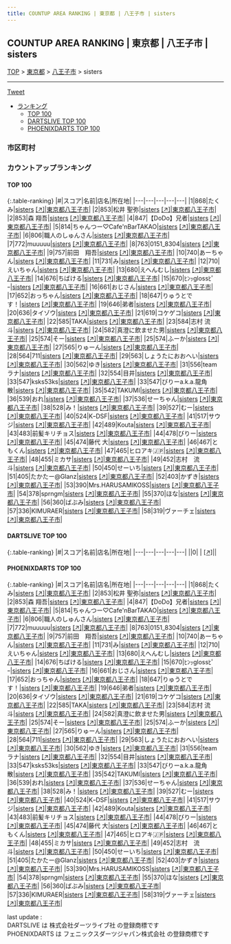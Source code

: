 ```yaml
---
title: COUNTUP AREA RANKING | 東京都 | 八王子市 | sisters
---
```

## COUNTUP AREA RANKING | 東京都 | 八王子市 | sisters

[TOP](/darts/rank/) > [東京都](/darts/rank/東京都/) > [八王子市](/darts/rank/東京都/八王子市/) > sisters

___

<a href="https://twitter.com/share?ref_src=twsrc%5Etfw" data-text="COUNTUP AREA RANKING | 東京都八王子市sisters" class="twitter-share-button" data-hashtags="DARTSLIVE,PHOENIXDARTS,darts,ダーツ" data-show-count="false">Tweet</a>

* [ランキング](#カウントアップランキング)
    * [TOP 100](#top-100)
    * [DARTSLIVE TOP 100](#dartslive-top-100)
    * [PHOENIXDARTS TOP 100](#phoenixdarts-top-100)

### 市区町村

<ul>

</ul>

### カウントアップランキング

#### TOP 100



{:.table-ranking}
|#|スコア|名前|店名|所在地|
|---|---|---|---|---|
|1|868|<span class="rank-name-pd">たくみ</span>|<a href="/darts/rank/shops/89910.html">sisters</a> <a href="https://vs.phoenixdarts.com/jp/shop/shopDetailInfo/s_89910?s_seq=89910">[↗]</a>|<a href="/darts/rank/東京都/八王子市">東京都八王子市</a>|
|2|853|<span class="rank-name-pd"><span class="pro-icon-pd"></span>松井 聖弥</span>|<a href="/darts/rank/shops/89910.html">sisters</a> <a href="https://vs.phoenixdarts.com/jp/shop/shopDetailInfo/s_89910?s_seq=89910">[↗]</a>|<a href="/darts/rank/東京都/八王子市">東京都八王子市</a>|
|2|853|<span class="rank-name-pd"><span class="pro-icon-pd"></span>森 翔吾</span>|<a href="/darts/rank/shops/89910.html">sisters</a> <a href="https://vs.phoenixdarts.com/jp/shop/shopDetailInfo/s_89910?s_seq=89910">[↗]</a>|<a href="/darts/rank/東京都/八王子市">東京都八王子市</a>|
|4|847|<span class="rank-name-pd">【DoDo】兄者</span>|<a href="/darts/rank/shops/89910.html">sisters</a> <a href="https://vs.phoenixdarts.com/jp/shop/shopDetailInfo/s_89910?s_seq=89910">[↗]</a>|<a href="/darts/rank/東京都/八王子市">東京都八王子市</a>|
|5|814|<span class="rank-name-pd">ちゃんつー♡Cafe&#x27;nBarTAKAO</span>|<a href="/darts/rank/shops/89910.html">sisters</a> <a href="https://vs.phoenixdarts.com/jp/shop/shopDetailInfo/s_89910?s_seq=89910">[↗]</a>|<a href="/darts/rank/東京都/八王子市">東京都八王子市</a>|
|6|806|<span class="rank-name-pd">職人のしゅんさん</span>|<a href="/darts/rank/shops/89910.html">sisters</a> <a href="https://vs.phoenixdarts.com/jp/shop/shopDetailInfo/s_89910?s_seq=89910">[↗]</a>|<a href="/darts/rank/東京都/八王子市">東京都八王子市</a>|
|7|772|<span class="rank-name-pd">muuuuu</span>|<a href="/darts/rank/shops/89910.html">sisters</a> <a href="https://vs.phoenixdarts.com/jp/shop/shopDetailInfo/s_89910?s_seq=89910">[↗]</a>|<a href="/darts/rank/東京都/八王子市">東京都八王子市</a>|
|8|763|<span class="rank-name-pd">0151_8304</span>|<a href="/darts/rank/shops/89910.html">sisters</a> <a href="https://vs.phoenixdarts.com/jp/shop/shopDetailInfo/s_89910?s_seq=89910">[↗]</a>|<a href="/darts/rank/東京都/八王子市">東京都八王子市</a>|
|9|757|<span class="rank-name-pd">前田　翔吾</span>|<a href="/darts/rank/shops/89910.html">sisters</a> <a href="https://vs.phoenixdarts.com/jp/shop/shopDetailInfo/s_89910?s_seq=89910">[↗]</a>|<a href="/darts/rank/東京都/八王子市">東京都八王子市</a>|
|10|740|<span class="rank-name-pd">あーちゃん</span>|<a href="/darts/rank/shops/89910.html">sisters</a> <a href="https://vs.phoenixdarts.com/jp/shop/shopDetailInfo/s_89910?s_seq=89910">[↗]</a>|<a href="/darts/rank/東京都/八王子市">東京都八王子市</a>|
|11|731|<span class="rank-name-pd">み</span>|<a href="/darts/rank/shops/89910.html">sisters</a> <a href="https://vs.phoenixdarts.com/jp/shop/shopDetailInfo/s_89910?s_seq=89910">[↗]</a>|<a href="/darts/rank/東京都/八王子市">東京都八王子市</a>|
|12|710|<span class="rank-name-pd">えいちゃん</span>|<a href="/darts/rank/shops/89910.html">sisters</a> <a href="https://vs.phoenixdarts.com/jp/shop/shopDetailInfo/s_89910?s_seq=89910">[↗]</a>|<a href="/darts/rank/東京都/八王子市">東京都八王子市</a>|
|13|680|<span class="rank-name-pd">えへんむし</span>|<a href="/darts/rank/shops/89910.html">sisters</a> <a href="https://vs.phoenixdarts.com/jp/shop/shopDetailInfo/s_89910?s_seq=89910">[↗]</a>|<a href="/darts/rank/東京都/八王子市">東京都八王子市</a>|
|14|676|<span class="rank-name-pd">ちばける</span>|<a href="/darts/rank/shops/89910.html">sisters</a> <a href="https://vs.phoenixdarts.com/jp/shop/shopDetailInfo/s_89910?s_seq=89910">[↗]</a>|<a href="/darts/rank/東京都/八王子市">東京都八王子市</a>|
|15|670|<span class="rank-name-pd">ﾋﾝｯglossﾋﾟｰ</span>|<a href="/darts/rank/shops/89910.html">sisters</a> <a href="https://vs.phoenixdarts.com/jp/shop/shopDetailInfo/s_89910?s_seq=89910">[↗]</a>|<a href="/darts/rank/東京都/八王子市">東京都八王子市</a>|
|16|661|<span class="rank-name-pd">おじさん</span>|<a href="/darts/rank/shops/89910.html">sisters</a> <a href="https://vs.phoenixdarts.com/jp/shop/shopDetailInfo/s_89910?s_seq=89910">[↗]</a>|<a href="/darts/rank/東京都/八王子市">東京都八王子市</a>|
|17|652|<span class="rank-name-pd">おっちゃん</span>|<a href="/darts/rank/shops/89910.html">sisters</a> <a href="https://vs.phoenixdarts.com/jp/shop/shopDetailInfo/s_89910?s_seq=89910">[↗]</a>|<a href="/darts/rank/東京都/八王子市">東京都八王子市</a>|
|18|647|<span class="rank-name-pd">りゅうとです！</span>|<a href="/darts/rank/shops/89910.html">sisters</a> <a href="https://vs.phoenixdarts.com/jp/shop/shopDetailInfo/s_89910?s_seq=89910">[↗]</a>|<a href="/darts/rank/東京都/八王子市">東京都八王子市</a>|
|19|646|<span class="rank-name-pd">弟者</span>|<a href="/darts/rank/shops/89910.html">sisters</a> <a href="https://vs.phoenixdarts.com/jp/shop/shopDetailInfo/s_89910?s_seq=89910">[↗]</a>|<a href="/darts/rank/東京都/八王子市">東京都八王子市</a>|
|20|636|<span class="rank-name-pd">タイゾウ</span>|<a href="/darts/rank/shops/89910.html">sisters</a> <a href="https://vs.phoenixdarts.com/jp/shop/shopDetailInfo/s_89910?s_seq=89910">[↗]</a>|<a href="/darts/rank/東京都/八王子市">東京都八王子市</a>|
|21|619|<span class="rank-name-pd">コケゲコ</span>|<a href="/darts/rank/shops/89910.html">sisters</a> <a href="https://vs.phoenixdarts.com/jp/shop/shopDetailInfo/s_89910?s_seq=89910">[↗]</a>|<a href="/darts/rank/東京都/八王子市">東京都八王子市</a>|
|22|585|<span class="rank-name-pd">TAKA</span>|<a href="/darts/rank/shops/89910.html">sisters</a> <a href="https://vs.phoenixdarts.com/jp/shop/shopDetailInfo/s_89910?s_seq=89910">[↗]</a>|<a href="/darts/rank/東京都/八王子市">東京都八王子市</a>|
|23|584|<span class="rank-name-pd"><span class="pro-icon-pd"></span>志村 流斗</span>|<a href="/darts/rank/shops/89910.html">sisters</a> <a href="https://vs.phoenixdarts.com/jp/shop/shopDetailInfo/s_89910?s_seq=89910">[↗]</a>|<a href="/darts/rank/東京都/八王子市">東京都八王子市</a>|
|24|582|<span class="rank-name-pd">真澄に飲ませた男</span>|<a href="/darts/rank/shops/89910.html">sisters</a> <a href="https://vs.phoenixdarts.com/jp/shop/shopDetailInfo/s_89910?s_seq=89910">[↗]</a>|<a href="/darts/rank/東京都/八王子市">東京都八王子市</a>|
|25|574|<span class="rank-name-pd">そー</span>|<a href="/darts/rank/shops/89910.html">sisters</a> <a href="https://vs.phoenixdarts.com/jp/shop/shopDetailInfo/s_89910?s_seq=89910">[↗]</a>|<a href="/darts/rank/東京都/八王子市">東京都八王子市</a>|
|25|574|<span class="rank-name-pd">ふーか</span>|<a href="/darts/rank/shops/89910.html">sisters</a> <a href="https://vs.phoenixdarts.com/jp/shop/shopDetailInfo/s_89910?s_seq=89910">[↗]</a>|<a href="/darts/rank/東京都/八王子市">東京都八王子市</a>|
|27|565|<span class="rank-name-pd">りゅーん</span>|<a href="/darts/rank/shops/89910.html">sisters</a> <a href="https://vs.phoenixdarts.com/jp/shop/shopDetailInfo/s_89910?s_seq=89910">[↗]</a>|<a href="/darts/rank/東京都/八王子市">東京都八王子市</a>|
|28|564|<span class="rank-name-pd">711</span>|<a href="/darts/rank/shops/89910.html">sisters</a> <a href="https://vs.phoenixdarts.com/jp/shop/shopDetailInfo/s_89910?s_seq=89910">[↗]</a>|<a href="/darts/rank/東京都/八王子市">東京都八王子市</a>|
|29|563|<span class="rank-name-pd">しょうたにおおへい</span>|<a href="/darts/rank/shops/89910.html">sisters</a> <a href="https://vs.phoenixdarts.com/jp/shop/shopDetailInfo/s_89910?s_seq=89910">[↗]</a>|<a href="/darts/rank/東京都/八王子市">東京都八王子市</a>|
|30|562|<span class="rank-name-pd">ゆき</span>|<a href="/darts/rank/shops/89910.html">sisters</a> <a href="https://vs.phoenixdarts.com/jp/shop/shopDetailInfo/s_89910?s_seq=89910">[↗]</a>|<a href="/darts/rank/東京都/八王子市">東京都八王子市</a>|
|31|556|<span class="rank-name-pd">team ラナ</span>|<a href="/darts/rank/shops/89910.html">sisters</a> <a href="https://vs.phoenixdarts.com/jp/shop/shopDetailInfo/s_89910?s_seq=89910">[↗]</a>|<a href="/darts/rank/東京都/八王子市">東京都八王子市</a>|
|32|554|<span class="rank-name-pd">目井</span>|<a href="/darts/rank/shops/89910.html">sisters</a> <a href="https://vs.phoenixdarts.com/jp/shop/shopDetailInfo/s_89910?s_seq=89910">[↗]</a>|<a href="/darts/rank/東京都/八王子市">東京都八王子市</a>|
|33|547|<span class="rank-name-pd">ksks53ks</span>|<a href="/darts/rank/shops/89910.html">sisters</a> <a href="https://vs.phoenixdarts.com/jp/shop/shopDetailInfo/s_89910?s_seq=89910">[↗]</a>|<a href="/darts/rank/東京都/八王子市">東京都八王子市</a>|
|33|547|<span class="rank-name-pd">びりーa.k.a.龍角散</span>|<a href="/darts/rank/shops/89910.html">sisters</a> <a href="https://vs.phoenixdarts.com/jp/shop/shopDetailInfo/s_89910?s_seq=89910">[↗]</a>|<a href="/darts/rank/東京都/八王子市">東京都八王子市</a>|
|35|542|<span class="rank-name-pd">TAKUMI</span>|<a href="/darts/rank/shops/89910.html">sisters</a> <a href="https://vs.phoenixdarts.com/jp/shop/shopDetailInfo/s_89910?s_seq=89910">[↗]</a>|<a href="/darts/rank/東京都/八王子市">東京都八王子市</a>|
|36|539|<span class="rank-name-pd">おれ</span>|<a href="/darts/rank/shops/89910.html">sisters</a> <a href="https://vs.phoenixdarts.com/jp/shop/shopDetailInfo/s_89910?s_seq=89910">[↗]</a>|<a href="/darts/rank/東京都/八王子市">東京都八王子市</a>|
|37|536|<span class="rank-name-pd">せーちゃん</span>|<a href="/darts/rank/shops/89910.html">sisters</a> <a href="https://vs.phoenixdarts.com/jp/shop/shopDetailInfo/s_89910?s_seq=89910">[↗]</a>|<a href="/darts/rank/東京都/八王子市">東京都八王子市</a>|
|38|528|<span class="rank-name-pd">み！</span>|<a href="/darts/rank/shops/89910.html">sisters</a> <a href="https://vs.phoenixdarts.com/jp/shop/shopDetailInfo/s_89910?s_seq=89910">[↗]</a>|<a href="/darts/rank/東京都/八王子市">東京都八王子市</a>|
|39|527|<span class="rank-name-pd">むー</span>|<a href="/darts/rank/shops/89910.html">sisters</a> <a href="https://vs.phoenixdarts.com/jp/shop/shopDetailInfo/s_89910?s_seq=89910">[↗]</a>|<a href="/darts/rank/東京都/八王子市">東京都八王子市</a>|
|40|524|<span class="rank-name-pd">KｰDSF</span>|<a href="/darts/rank/shops/89910.html">sisters</a> <a href="https://vs.phoenixdarts.com/jp/shop/shopDetailInfo/s_89910?s_seq=89910">[↗]</a>|<a href="/darts/rank/東京都/八王子市">東京都八王子市</a>|
|41|517|<span class="rank-name-pd">サウジ</span>|<a href="/darts/rank/shops/89910.html">sisters</a> <a href="https://vs.phoenixdarts.com/jp/shop/shopDetailInfo/s_89910?s_seq=89910">[↗]</a>|<a href="/darts/rank/東京都/八王子市">東京都八王子市</a>|
|42|489|<span class="rank-name-pd">Kouta</span>|<a href="/darts/rank/shops/89910.html">sisters</a> <a href="https://vs.phoenixdarts.com/jp/shop/shopDetailInfo/s_89910?s_seq=89910">[↗]</a>|<a href="/darts/rank/東京都/八王子市">東京都八王子市</a>|
|43|483|<span class="rank-name-pd">前髪キリチョス</span>|<a href="/darts/rank/shops/89910.html">sisters</a> <a href="https://vs.phoenixdarts.com/jp/shop/shopDetailInfo/s_89910?s_seq=89910">[↗]</a>|<a href="/darts/rank/東京都/八王子市">東京都八王子市</a>|
|44|478|<span class="rank-name-pd">びりー</span>|<a href="/darts/rank/shops/89910.html">sisters</a> <a href="https://vs.phoenixdarts.com/jp/shop/shopDetailInfo/s_89910?s_seq=89910">[↗]</a>|<a href="/darts/rank/東京都/八王子市">東京都八王子市</a>|
|45|474|<span class="rank-name-pd"><span class="pro-icon-pd"></span>藤代 大</span>|<a href="/darts/rank/shops/89910.html">sisters</a> <a href="https://vs.phoenixdarts.com/jp/shop/shopDetailInfo/s_89910?s_seq=89910">[↗]</a>|<a href="/darts/rank/東京都/八王子市">東京都八王子市</a>|
|46|467|<span class="rank-name-pd">ともくん</span>|<a href="/darts/rank/shops/89910.html">sisters</a> <a href="https://vs.phoenixdarts.com/jp/shop/shopDetailInfo/s_89910?s_seq=89910">[↗]</a>|<a href="/darts/rank/東京都/八王子市">東京都八王子市</a>|
|47|465|<span class="rank-name-pd">ヒロアキ🇯🇵</span>|<a href="/darts/rank/shops/89910.html">sisters</a> <a href="https://vs.phoenixdarts.com/jp/shop/shopDetailInfo/s_89910?s_seq=89910">[↗]</a>|<a href="/darts/rank/東京都/八王子市">東京都八王子市</a>|
|48|455|<span class="rank-name-pd">ミカサ</span>|<a href="/darts/rank/shops/89910.html">sisters</a> <a href="https://vs.phoenixdarts.com/jp/shop/shopDetailInfo/s_89910?s_seq=89910">[↗]</a>|<a href="/darts/rank/東京都/八王子市">東京都八王子市</a>|
|49|452|<span class="rank-name-pd">志村　流斗</span>|<a href="/darts/rank/shops/89910.html">sisters</a> <a href="https://vs.phoenixdarts.com/jp/shop/shopDetailInfo/s_89910?s_seq=89910">[↗]</a>|<a href="/darts/rank/東京都/八王子市">東京都八王子市</a>|
|50|450|<span class="rank-name-pd">せーいち</span>|<a href="/darts/rank/shops/89910.html">sisters</a> <a href="https://vs.phoenixdarts.com/jp/shop/shopDetailInfo/s_89910?s_seq=89910">[↗]</a>|<a href="/darts/rank/東京都/八王子市">東京都八王子市</a>|
|51|405|<span class="rank-name-pd">たかたー@Glanz</span>|<a href="/darts/rank/shops/89910.html">sisters</a> <a href="https://vs.phoenixdarts.com/jp/shop/shopDetailInfo/s_89910?s_seq=89910">[↗]</a>|<a href="/darts/rank/東京都/八王子市">東京都八王子市</a>|
|52|403|<span class="rank-name-pd">かずき</span>|<a href="/darts/rank/shops/89910.html">sisters</a> <a href="https://vs.phoenixdarts.com/jp/shop/shopDetailInfo/s_89910?s_seq=89910">[↗]</a>|<a href="/darts/rank/東京都/八王子市">東京都八王子市</a>|
|53|390|<span class="rank-name-pd">Mrs.HARUSAMIKOSS</span>|<a href="/darts/rank/shops/89910.html">sisters</a> <a href="https://vs.phoenixdarts.com/jp/shop/shopDetailInfo/s_89910?s_seq=89910">[↗]</a>|<a href="/darts/rank/東京都/八王子市">東京都八王子市</a>|
|54|378|<span class="rank-name-pd">sprngm</span>|<a href="/darts/rank/shops/89910.html">sisters</a> <a href="https://vs.phoenixdarts.com/jp/shop/shopDetailInfo/s_89910?s_seq=89910">[↗]</a>|<a href="/darts/rank/東京都/八王子市">東京都八王子市</a>|
|55|370|<span class="rank-name-pd">ほな</span>|<a href="/darts/rank/shops/89910.html">sisters</a> <a href="https://vs.phoenixdarts.com/jp/shop/shopDetailInfo/s_89910?s_seq=89910">[↗]</a>|<a href="/darts/rank/東京都/八王子市">東京都八王子市</a>|
|56|360|<span class="rank-name-pd">ばぶみ</span>|<a href="/darts/rank/shops/89910.html">sisters</a> <a href="https://vs.phoenixdarts.com/jp/shop/shopDetailInfo/s_89910?s_seq=89910">[↗]</a>|<a href="/darts/rank/東京都/八王子市">東京都八王子市</a>|
|57|336|<span class="rank-name-pd">KIMURAER</span>|<a href="/darts/rank/shops/89910.html">sisters</a> <a href="https://vs.phoenixdarts.com/jp/shop/shopDetailInfo/s_89910?s_seq=89910">[↗]</a>|<a href="/darts/rank/東京都/八王子市">東京都八王子市</a>|
|58|319|<span class="rank-name-pd">ヴァーチェ</span>|<a href="/darts/rank/shops/89910.html">sisters</a> <a href="https://vs.phoenixdarts.com/jp/shop/shopDetailInfo/s_89910?s_seq=89910">[↗]</a>|<a href="/darts/rank/東京都/八王子市">東京都八王子市</a>|


#### DARTSLIVE TOP 100



{:.table-ranking}
|#|スコア|名前|店名|所在地|
|---|---|---|---|---|
||0|<span class="rank-name-dl"> </span>|<a href="/darts/rank/shops/.html"></a> <a href="">[↗]</a>|<a href="/darts/rank//"></a>|


#### PHOENIXDARTS TOP 100



{:.table-ranking}
|#|スコア|名前|店名|所在地|
|---|---|---|---|---|
|1|868|<span class="rank-name-pd">たくみ</span>|<a href="/darts/rank/shops/89910.html">sisters</a> <a href="https://vs.phoenixdarts.com/jp/shop/shopDetailInfo/s_89910?s_seq=89910">[↗]</a>|<a href="/darts/rank/東京都/八王子市">東京都八王子市</a>|
|2|853|<span class="rank-name-pd"><span class="pro-icon-pd"></span>松井 聖弥</span>|<a href="/darts/rank/shops/89910.html">sisters</a> <a href="https://vs.phoenixdarts.com/jp/shop/shopDetailInfo/s_89910?s_seq=89910">[↗]</a>|<a href="/darts/rank/東京都/八王子市">東京都八王子市</a>|
|2|853|<span class="rank-name-pd"><span class="pro-icon-pd"></span>森 翔吾</span>|<a href="/darts/rank/shops/89910.html">sisters</a> <a href="https://vs.phoenixdarts.com/jp/shop/shopDetailInfo/s_89910?s_seq=89910">[↗]</a>|<a href="/darts/rank/東京都/八王子市">東京都八王子市</a>|
|4|847|<span class="rank-name-pd">【DoDo】兄者</span>|<a href="/darts/rank/shops/89910.html">sisters</a> <a href="https://vs.phoenixdarts.com/jp/shop/shopDetailInfo/s_89910?s_seq=89910">[↗]</a>|<a href="/darts/rank/東京都/八王子市">東京都八王子市</a>|
|5|814|<span class="rank-name-pd">ちゃんつー♡Cafe&#x27;nBarTAKAO</span>|<a href="/darts/rank/shops/89910.html">sisters</a> <a href="https://vs.phoenixdarts.com/jp/shop/shopDetailInfo/s_89910?s_seq=89910">[↗]</a>|<a href="/darts/rank/東京都/八王子市">東京都八王子市</a>|
|6|806|<span class="rank-name-pd">職人のしゅんさん</span>|<a href="/darts/rank/shops/89910.html">sisters</a> <a href="https://vs.phoenixdarts.com/jp/shop/shopDetailInfo/s_89910?s_seq=89910">[↗]</a>|<a href="/darts/rank/東京都/八王子市">東京都八王子市</a>|
|7|772|<span class="rank-name-pd">muuuuu</span>|<a href="/darts/rank/shops/89910.html">sisters</a> <a href="https://vs.phoenixdarts.com/jp/shop/shopDetailInfo/s_89910?s_seq=89910">[↗]</a>|<a href="/darts/rank/東京都/八王子市">東京都八王子市</a>|
|8|763|<span class="rank-name-pd">0151_8304</span>|<a href="/darts/rank/shops/89910.html">sisters</a> <a href="https://vs.phoenixdarts.com/jp/shop/shopDetailInfo/s_89910?s_seq=89910">[↗]</a>|<a href="/darts/rank/東京都/八王子市">東京都八王子市</a>|
|9|757|<span class="rank-name-pd">前田　翔吾</span>|<a href="/darts/rank/shops/89910.html">sisters</a> <a href="https://vs.phoenixdarts.com/jp/shop/shopDetailInfo/s_89910?s_seq=89910">[↗]</a>|<a href="/darts/rank/東京都/八王子市">東京都八王子市</a>|
|10|740|<span class="rank-name-pd">あーちゃん</span>|<a href="/darts/rank/shops/89910.html">sisters</a> <a href="https://vs.phoenixdarts.com/jp/shop/shopDetailInfo/s_89910?s_seq=89910">[↗]</a>|<a href="/darts/rank/東京都/八王子市">東京都八王子市</a>|
|11|731|<span class="rank-name-pd">み</span>|<a href="/darts/rank/shops/89910.html">sisters</a> <a href="https://vs.phoenixdarts.com/jp/shop/shopDetailInfo/s_89910?s_seq=89910">[↗]</a>|<a href="/darts/rank/東京都/八王子市">東京都八王子市</a>|
|12|710|<span class="rank-name-pd">えいちゃん</span>|<a href="/darts/rank/shops/89910.html">sisters</a> <a href="https://vs.phoenixdarts.com/jp/shop/shopDetailInfo/s_89910?s_seq=89910">[↗]</a>|<a href="/darts/rank/東京都/八王子市">東京都八王子市</a>|
|13|680|<span class="rank-name-pd">えへんむし</span>|<a href="/darts/rank/shops/89910.html">sisters</a> <a href="https://vs.phoenixdarts.com/jp/shop/shopDetailInfo/s_89910?s_seq=89910">[↗]</a>|<a href="/darts/rank/東京都/八王子市">東京都八王子市</a>|
|14|676|<span class="rank-name-pd">ちばける</span>|<a href="/darts/rank/shops/89910.html">sisters</a> <a href="https://vs.phoenixdarts.com/jp/shop/shopDetailInfo/s_89910?s_seq=89910">[↗]</a>|<a href="/darts/rank/東京都/八王子市">東京都八王子市</a>|
|15|670|<span class="rank-name-pd">ﾋﾝｯglossﾋﾟｰ</span>|<a href="/darts/rank/shops/89910.html">sisters</a> <a href="https://vs.phoenixdarts.com/jp/shop/shopDetailInfo/s_89910?s_seq=89910">[↗]</a>|<a href="/darts/rank/東京都/八王子市">東京都八王子市</a>|
|16|661|<span class="rank-name-pd">おじさん</span>|<a href="/darts/rank/shops/89910.html">sisters</a> <a href="https://vs.phoenixdarts.com/jp/shop/shopDetailInfo/s_89910?s_seq=89910">[↗]</a>|<a href="/darts/rank/東京都/八王子市">東京都八王子市</a>|
|17|652|<span class="rank-name-pd">おっちゃん</span>|<a href="/darts/rank/shops/89910.html">sisters</a> <a href="https://vs.phoenixdarts.com/jp/shop/shopDetailInfo/s_89910?s_seq=89910">[↗]</a>|<a href="/darts/rank/東京都/八王子市">東京都八王子市</a>|
|18|647|<span class="rank-name-pd">りゅうとです！</span>|<a href="/darts/rank/shops/89910.html">sisters</a> <a href="https://vs.phoenixdarts.com/jp/shop/shopDetailInfo/s_89910?s_seq=89910">[↗]</a>|<a href="/darts/rank/東京都/八王子市">東京都八王子市</a>|
|19|646|<span class="rank-name-pd">弟者</span>|<a href="/darts/rank/shops/89910.html">sisters</a> <a href="https://vs.phoenixdarts.com/jp/shop/shopDetailInfo/s_89910?s_seq=89910">[↗]</a>|<a href="/darts/rank/東京都/八王子市">東京都八王子市</a>|
|20|636|<span class="rank-name-pd">タイゾウ</span>|<a href="/darts/rank/shops/89910.html">sisters</a> <a href="https://vs.phoenixdarts.com/jp/shop/shopDetailInfo/s_89910?s_seq=89910">[↗]</a>|<a href="/darts/rank/東京都/八王子市">東京都八王子市</a>|
|21|619|<span class="rank-name-pd">コケゲコ</span>|<a href="/darts/rank/shops/89910.html">sisters</a> <a href="https://vs.phoenixdarts.com/jp/shop/shopDetailInfo/s_89910?s_seq=89910">[↗]</a>|<a href="/darts/rank/東京都/八王子市">東京都八王子市</a>|
|22|585|<span class="rank-name-pd">TAKA</span>|<a href="/darts/rank/shops/89910.html">sisters</a> <a href="https://vs.phoenixdarts.com/jp/shop/shopDetailInfo/s_89910?s_seq=89910">[↗]</a>|<a href="/darts/rank/東京都/八王子市">東京都八王子市</a>|
|23|584|<span class="rank-name-pd"><span class="pro-icon-pd"></span>志村 流斗</span>|<a href="/darts/rank/shops/89910.html">sisters</a> <a href="https://vs.phoenixdarts.com/jp/shop/shopDetailInfo/s_89910?s_seq=89910">[↗]</a>|<a href="/darts/rank/東京都/八王子市">東京都八王子市</a>|
|24|582|<span class="rank-name-pd">真澄に飲ませた男</span>|<a href="/darts/rank/shops/89910.html">sisters</a> <a href="https://vs.phoenixdarts.com/jp/shop/shopDetailInfo/s_89910?s_seq=89910">[↗]</a>|<a href="/darts/rank/東京都/八王子市">東京都八王子市</a>|
|25|574|<span class="rank-name-pd">そー</span>|<a href="/darts/rank/shops/89910.html">sisters</a> <a href="https://vs.phoenixdarts.com/jp/shop/shopDetailInfo/s_89910?s_seq=89910">[↗]</a>|<a href="/darts/rank/東京都/八王子市">東京都八王子市</a>|
|25|574|<span class="rank-name-pd">ふーか</span>|<a href="/darts/rank/shops/89910.html">sisters</a> <a href="https://vs.phoenixdarts.com/jp/shop/shopDetailInfo/s_89910?s_seq=89910">[↗]</a>|<a href="/darts/rank/東京都/八王子市">東京都八王子市</a>|
|27|565|<span class="rank-name-pd">りゅーん</span>|<a href="/darts/rank/shops/89910.html">sisters</a> <a href="https://vs.phoenixdarts.com/jp/shop/shopDetailInfo/s_89910?s_seq=89910">[↗]</a>|<a href="/darts/rank/東京都/八王子市">東京都八王子市</a>|
|28|564|<span class="rank-name-pd">711</span>|<a href="/darts/rank/shops/89910.html">sisters</a> <a href="https://vs.phoenixdarts.com/jp/shop/shopDetailInfo/s_89910?s_seq=89910">[↗]</a>|<a href="/darts/rank/東京都/八王子市">東京都八王子市</a>|
|29|563|<span class="rank-name-pd">しょうたにおおへい</span>|<a href="/darts/rank/shops/89910.html">sisters</a> <a href="https://vs.phoenixdarts.com/jp/shop/shopDetailInfo/s_89910?s_seq=89910">[↗]</a>|<a href="/darts/rank/東京都/八王子市">東京都八王子市</a>|
|30|562|<span class="rank-name-pd">ゆき</span>|<a href="/darts/rank/shops/89910.html">sisters</a> <a href="https://vs.phoenixdarts.com/jp/shop/shopDetailInfo/s_89910?s_seq=89910">[↗]</a>|<a href="/darts/rank/東京都/八王子市">東京都八王子市</a>|
|31|556|<span class="rank-name-pd">team ラナ</span>|<a href="/darts/rank/shops/89910.html">sisters</a> <a href="https://vs.phoenixdarts.com/jp/shop/shopDetailInfo/s_89910?s_seq=89910">[↗]</a>|<a href="/darts/rank/東京都/八王子市">東京都八王子市</a>|
|32|554|<span class="rank-name-pd">目井</span>|<a href="/darts/rank/shops/89910.html">sisters</a> <a href="https://vs.phoenixdarts.com/jp/shop/shopDetailInfo/s_89910?s_seq=89910">[↗]</a>|<a href="/darts/rank/東京都/八王子市">東京都八王子市</a>|
|33|547|<span class="rank-name-pd">ksks53ks</span>|<a href="/darts/rank/shops/89910.html">sisters</a> <a href="https://vs.phoenixdarts.com/jp/shop/shopDetailInfo/s_89910?s_seq=89910">[↗]</a>|<a href="/darts/rank/東京都/八王子市">東京都八王子市</a>|
|33|547|<span class="rank-name-pd">びりーa.k.a.龍角散</span>|<a href="/darts/rank/shops/89910.html">sisters</a> <a href="https://vs.phoenixdarts.com/jp/shop/shopDetailInfo/s_89910?s_seq=89910">[↗]</a>|<a href="/darts/rank/東京都/八王子市">東京都八王子市</a>|
|35|542|<span class="rank-name-pd">TAKUMI</span>|<a href="/darts/rank/shops/89910.html">sisters</a> <a href="https://vs.phoenixdarts.com/jp/shop/shopDetailInfo/s_89910?s_seq=89910">[↗]</a>|<a href="/darts/rank/東京都/八王子市">東京都八王子市</a>|
|36|539|<span class="rank-name-pd">おれ</span>|<a href="/darts/rank/shops/89910.html">sisters</a> <a href="https://vs.phoenixdarts.com/jp/shop/shopDetailInfo/s_89910?s_seq=89910">[↗]</a>|<a href="/darts/rank/東京都/八王子市">東京都八王子市</a>|
|37|536|<span class="rank-name-pd">せーちゃん</span>|<a href="/darts/rank/shops/89910.html">sisters</a> <a href="https://vs.phoenixdarts.com/jp/shop/shopDetailInfo/s_89910?s_seq=89910">[↗]</a>|<a href="/darts/rank/東京都/八王子市">東京都八王子市</a>|
|38|528|<span class="rank-name-pd">み！</span>|<a href="/darts/rank/shops/89910.html">sisters</a> <a href="https://vs.phoenixdarts.com/jp/shop/shopDetailInfo/s_89910?s_seq=89910">[↗]</a>|<a href="/darts/rank/東京都/八王子市">東京都八王子市</a>|
|39|527|<span class="rank-name-pd">むー</span>|<a href="/darts/rank/shops/89910.html">sisters</a> <a href="https://vs.phoenixdarts.com/jp/shop/shopDetailInfo/s_89910?s_seq=89910">[↗]</a>|<a href="/darts/rank/東京都/八王子市">東京都八王子市</a>|
|40|524|<span class="rank-name-pd">KｰDSF</span>|<a href="/darts/rank/shops/89910.html">sisters</a> <a href="https://vs.phoenixdarts.com/jp/shop/shopDetailInfo/s_89910?s_seq=89910">[↗]</a>|<a href="/darts/rank/東京都/八王子市">東京都八王子市</a>|
|41|517|<span class="rank-name-pd">サウジ</span>|<a href="/darts/rank/shops/89910.html">sisters</a> <a href="https://vs.phoenixdarts.com/jp/shop/shopDetailInfo/s_89910?s_seq=89910">[↗]</a>|<a href="/darts/rank/東京都/八王子市">東京都八王子市</a>|
|42|489|<span class="rank-name-pd">Kouta</span>|<a href="/darts/rank/shops/89910.html">sisters</a> <a href="https://vs.phoenixdarts.com/jp/shop/shopDetailInfo/s_89910?s_seq=89910">[↗]</a>|<a href="/darts/rank/東京都/八王子市">東京都八王子市</a>|
|43|483|<span class="rank-name-pd">前髪キリチョス</span>|<a href="/darts/rank/shops/89910.html">sisters</a> <a href="https://vs.phoenixdarts.com/jp/shop/shopDetailInfo/s_89910?s_seq=89910">[↗]</a>|<a href="/darts/rank/東京都/八王子市">東京都八王子市</a>|
|44|478|<span class="rank-name-pd">びりー</span>|<a href="/darts/rank/shops/89910.html">sisters</a> <a href="https://vs.phoenixdarts.com/jp/shop/shopDetailInfo/s_89910?s_seq=89910">[↗]</a>|<a href="/darts/rank/東京都/八王子市">東京都八王子市</a>|
|45|474|<span class="rank-name-pd"><span class="pro-icon-pd"></span>藤代 大</span>|<a href="/darts/rank/shops/89910.html">sisters</a> <a href="https://vs.phoenixdarts.com/jp/shop/shopDetailInfo/s_89910?s_seq=89910">[↗]</a>|<a href="/darts/rank/東京都/八王子市">東京都八王子市</a>|
|46|467|<span class="rank-name-pd">ともくん</span>|<a href="/darts/rank/shops/89910.html">sisters</a> <a href="https://vs.phoenixdarts.com/jp/shop/shopDetailInfo/s_89910?s_seq=89910">[↗]</a>|<a href="/darts/rank/東京都/八王子市">東京都八王子市</a>|
|47|465|<span class="rank-name-pd">ヒロアキ🇯🇵</span>|<a href="/darts/rank/shops/89910.html">sisters</a> <a href="https://vs.phoenixdarts.com/jp/shop/shopDetailInfo/s_89910?s_seq=89910">[↗]</a>|<a href="/darts/rank/東京都/八王子市">東京都八王子市</a>|
|48|455|<span class="rank-name-pd">ミカサ</span>|<a href="/darts/rank/shops/89910.html">sisters</a> <a href="https://vs.phoenixdarts.com/jp/shop/shopDetailInfo/s_89910?s_seq=89910">[↗]</a>|<a href="/darts/rank/東京都/八王子市">東京都八王子市</a>|
|49|452|<span class="rank-name-pd">志村　流斗</span>|<a href="/darts/rank/shops/89910.html">sisters</a> <a href="https://vs.phoenixdarts.com/jp/shop/shopDetailInfo/s_89910?s_seq=89910">[↗]</a>|<a href="/darts/rank/東京都/八王子市">東京都八王子市</a>|
|50|450|<span class="rank-name-pd">せーいち</span>|<a href="/darts/rank/shops/89910.html">sisters</a> <a href="https://vs.phoenixdarts.com/jp/shop/shopDetailInfo/s_89910?s_seq=89910">[↗]</a>|<a href="/darts/rank/東京都/八王子市">東京都八王子市</a>|
|51|405|<span class="rank-name-pd">たかたー@Glanz</span>|<a href="/darts/rank/shops/89910.html">sisters</a> <a href="https://vs.phoenixdarts.com/jp/shop/shopDetailInfo/s_89910?s_seq=89910">[↗]</a>|<a href="/darts/rank/東京都/八王子市">東京都八王子市</a>|
|52|403|<span class="rank-name-pd">かずき</span>|<a href="/darts/rank/shops/89910.html">sisters</a> <a href="https://vs.phoenixdarts.com/jp/shop/shopDetailInfo/s_89910?s_seq=89910">[↗]</a>|<a href="/darts/rank/東京都/八王子市">東京都八王子市</a>|
|53|390|<span class="rank-name-pd">Mrs.HARUSAMIKOSS</span>|<a href="/darts/rank/shops/89910.html">sisters</a> <a href="https://vs.phoenixdarts.com/jp/shop/shopDetailInfo/s_89910?s_seq=89910">[↗]</a>|<a href="/darts/rank/東京都/八王子市">東京都八王子市</a>|
|54|378|<span class="rank-name-pd">sprngm</span>|<a href="/darts/rank/shops/89910.html">sisters</a> <a href="https://vs.phoenixdarts.com/jp/shop/shopDetailInfo/s_89910?s_seq=89910">[↗]</a>|<a href="/darts/rank/東京都/八王子市">東京都八王子市</a>|
|55|370|<span class="rank-name-pd">ほな</span>|<a href="/darts/rank/shops/89910.html">sisters</a> <a href="https://vs.phoenixdarts.com/jp/shop/shopDetailInfo/s_89910?s_seq=89910">[↗]</a>|<a href="/darts/rank/東京都/八王子市">東京都八王子市</a>|
|56|360|<span class="rank-name-pd">ばぶみ</span>|<a href="/darts/rank/shops/89910.html">sisters</a> <a href="https://vs.phoenixdarts.com/jp/shop/shopDetailInfo/s_89910?s_seq=89910">[↗]</a>|<a href="/darts/rank/東京都/八王子市">東京都八王子市</a>|
|57|336|<span class="rank-name-pd">KIMURAER</span>|<a href="/darts/rank/shops/89910.html">sisters</a> <a href="https://vs.phoenixdarts.com/jp/shop/shopDetailInfo/s_89910?s_seq=89910">[↗]</a>|<a href="/darts/rank/東京都/八王子市">東京都八王子市</a>|
|58|319|<span class="rank-name-pd">ヴァーチェ</span>|<a href="/darts/rank/shops/89910.html">sisters</a> <a href="https://vs.phoenixdarts.com/jp/shop/shopDetailInfo/s_89910?s_seq=89910">[↗]</a>|<a href="/darts/rank/東京都/八王子市">東京都八王子市</a>|


<div class="footer border-top border-gray-light mt-5 pt-3 text-right text-gray">
    last update : <span style="font-weight: italic" id="foot_last_modified"></span><br />
    DARTSLIVE は 株式会社ダーツライブ社 の登録商標です<br />
    PHOENIXDARTS は フェニックスダーツジャパン株式会社 の登録商標です<br />
</div>

<script src="https://cdnjs.cloudflare.com/ajax/libs/jquery.tablesorter/2.31.3/js/jquery.tablesorter.min.js" integrity="sha512-qzgd5cYSZcosqpzpn7zF2ZId8f/8CHmFKZ8j7mU4OUXTNRd5g+ZHBPsgKEwoqxCtdQvExE5LprwwPAgoicguNg==" crossorigin="anonymous" referrerpolicy="no-referrer"></script>
<link rel="stylesheet" href="https://cdnjs.cloudflare.com/ajax/libs/jquery.tablesorter/2.31.3/css/theme.default.min.css" integrity="sha512-wghhOJkjQX0Lh3NSWvNKeZ0ZpNn+SPVXX1Qyc9OCaogADktxrBiBdKGDoqVUOyhStvMBmJQ8ZdMHiR3wuEq8+w==" crossorigin="anonymous" referrerpolicy="no-referrer" />
<script>
$(function() {
    $(".table-ranking").tablesorter({sortList:[[0, 0]]});
    $("#foot_last_modified").text(formatDate(new Date(document.lastModified), 'yyyy-MM-dd HH:mm:ss'));
});
</script>

<script async src="https://platform.twitter.com/widgets.js" charset="utf-8"></script>